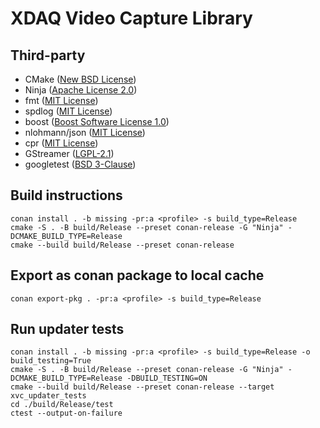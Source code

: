 # XDAQ Video Capture Library

## Third-party

* CMake ([New BSD License](https://github.com/Kitware/CMake/blob/master/Copyright.txt))
* Ninja ([Apache License 2.0](https://github.com/ninja-build/ninja/blob/master/COPYING))
* fmt ([MIT License](https://github.com/fmtlib/fmt/blob/master/LICENSE))
* spdlog ([MIT License](https://github.com/gabime/spdlog/blob/v1.x/LICENSE))
* boost ([Boost Software License 1.0](https://github.com/boostorg/boost/blob/master/LICENSE_1_0.txt))
* nlohmann/json ([MIT License](https://github.com/nlohmann/json/blob/develop/LICENSE.MIT))
* cpr ([MIT License](https://github.com/libcpr/cpr/blob/master/LICENSE))
* GStreamer ([LGPL-2.1](https://github.com/GStreamer/gstreamer/blob/main/LICENSE))
* googletest ([BSD 3-Clause](https://github.com/google/googletest/blob/main/LICENSE))

## Build instructions
    conan install . -b missing -pr:a <profile> -s build_type=Release
    cmake -S . -B build/Release --preset conan-release -G "Ninja" -DCMAKE_BUILD_TYPE=Release
    cmake --build build/Release --preset conan-release
    
## Export as conan package to local cache
    conan export-pkg . -pr:a <profile> -s build_type=Release

## Run updater tests
    conan install . -b missing -pr:a <profile> -s build_type=Release -o build_testing=True
    cmake -S . -B build/Release --preset conan-release -G "Ninja" -DCMAKE_BUILD_TYPE=Release -DBUILD_TESTING=ON
    cmake --build build/Release --preset conan-release --target xvc_updater_tests
    cd ./build/Release/test
    ctest --output-on-failure

